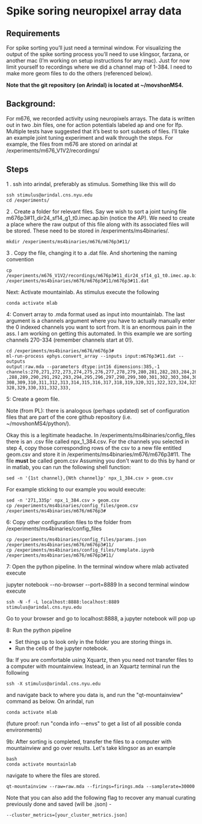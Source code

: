 # Spike soring neuropixel array data

## Requirements

For spike sorting you’ll just need a terminal window. For visualizing the output of the spike
sorting process you’ll need to use klingsor, farzana, or another mac (I’m working on setup
instructions for any mac). Just for now limit yourself to recordings where we did a channel map
of 1-384. I need to make more geom files to do the others (referenced below).

**Note that the git repository (on Arindal) is located at ~/movshonMS4.**

## Background:

For m676, we recorded activity using neuropixels arrays. The data is written out in two .bin files,
one for action potentials labeled ap and one for lfp. Multiple tests have suggested that it’s best
to sort subsets of files. I’ll take an example joint tuning experiment and walk through the steps.
For example, the files from m676 are stored on arindal at /experiments/m676_V1V2/recordings/

## Steps

1 . ssh into arindal, preferably as stimulus. Something like this will do
~~~~
ssh stimulus@arindal.cns.nyu.edu
cd /experiments/
~~~~
2 . Create a folder for relevant files. Say we wish to sort a joint tuning file
m676p3#11_dir24_sf14_g1_t0.imec.ap.bin (notice the AP). We need to create a place
where the raw output of this file along with its associated files will be stored. These need to
be stored in /experiments/ms4binaries/.
~~~~
mkdir /experiments/ms4binaries/m676/m676p3#11/
~~~~
3 . Copy the file, changing it to a .dat file. And shortening the naming convention
~~~~
cp /experiments/m676_V1V2/recordings/m676p3#11_dir24_sf14_g1_t0.imec.ap.bin /experiments/ms4binaries/m676/m676p3#11/m676p3#11.dat
~~~~
Next: Activate mountainlab.
As stimulus execute the following
~~~~
conda activate mlab
~~~~
4: Convert array to .mda format used as input into mountainlab. The last argument is a
channels argument where you have to actually manually enter the 0 indexed channels you want
to sort from. It is an enormous pain in the ass. I am working on getting this automated. In this
example we are sorting channels 270-334 (remember channels start at 0!).
~~~~
cd /experiments/ms4binaries/m676/m676p3#
ml-run-process ephys.convert_array --inputs input:m676p3#11.dat --outputs
output:raw.mda --parameters dtype:int16 dimensions:385,-1
channels:270,271,272,273,274,275,276,277,278,279,280,281,282,283,284,285,286,
,288,289,290,291,292,293,294,295,296,297,298,299,300,301,302,303,304,305,306,307,
308,309,310,311,312,313,314,315,316,317,318,319,320,321,322,323,324,325,326,327,
328,329,330,331,332,333,
~~~~
5: Create a geom file.
  
Note (from PL): there is analogous (perhaps updated) set of configuration files that are part of the core 
github repository (i.e. ~/movshonMS4/python/).
  
Okay this is a legitimate headache. In
/experiments/ms4binaries/config_files there is an .csv file called npx_1_384.csv.
For the channels you selected in step 4, copy those corresponding rows of the csv to a
new file entitled geom.csv and store it in /experiments/ms4binaries/m676/m676p3#11.
The file **must** be called geom.csv
Assuming you don't want to do this by hand or in matlab, you can run the following shell
function:
~~~~
sed -n '{1st channel},{Nth channel}p' npx_1_384.csv > geom.csv
~~~~
For example sticking to our example you would execute:
~~~~
sed -n '271,335p' npx_1_384.csv > geom.csv
cp /experiments/ms4binaries/config_files/geom.csv
/experiments/ms4binaries/m676/m676p3#
~~~~
6: Copy other configuration files to the folder from /experiments/ms4binaries/config_files
~~~~
cp /experiments/ms4binaries/config_files/params.json
/experiments/ms4binaries/m676/m676p3#11/
cp /experiments/ms4binaries/config_files/template.ipynb
/experiments/ms4binaries/m676/m676p3#11/
~~~~
7: Open the python pipeline. In the terminal window where mlab activated execute

jupyter notebook --no-browser --port=8889
In a second terminal window execute
~~~~
ssh -N -f -L localhost:8888:localhost:8889 stimulus@arindal.cns.nyu.edu
~~~~
Go to your browser and go to localhost:8888, a jupyter notebook will pop up  

8: Run the python pipeline
* Set things up to look only in the folder you are storing things in.
* Run the cells of the jupyter notebook.

9a: If you are comfortable using Xquartz, then you need not transfer files to a computer with mountainview.
Instead, in an Xquartz terminal run the following
~~~~
ssh -X stimulus@arindal.cns.nyu.edu
~~~~
and navigate back to where you data is, and run the "qt-mountainview" command as below. On arindal, run
~~~~
conda activate mlab
~~~~
(future proof: run "conda info --envs" to get a list of all possible conda environments)

9b: After sorting is completed, transfer the files to a computer with mountainview and go
over results. Let's take klingsor as an example
~~~~
bash
conda activate mountainlab
~~~~
navigate to where the files are stored.
~~~~
qt-mountainview --raw=raw.mda --firings=firings.mda --samplerate=30000
~~~~
Note that you can also add the following flag to recover any manual curating previously done and saved (will be .json) -
~~~~
--cluster_metrics=[your_cluster_metrics.json]
~~~~

